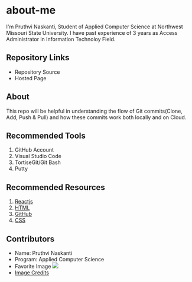# about-me
I'm Pruthvi Naskanti, Student of Applied Computer Science at Northwest Missouri State University. I have past experience of 3 years as Access Administrator in Information Technoloy Field.

## Repository Links

* Repository Source
* Hosted Page

## About

This repo will be helpful in understanding the flow of Git commits(Clone, Add, Push & Pull) and how these commits work both locally and on Cloud. 

## Recommended Tools

1. GitHub Account
2. Visual Studio Code
3. TortiseGit/Git Bash
4. Putty

## Recommended Resources

1. [Reactjs](https://reactjs.org/tutorial/tutorial.html)
2. [HTML](https://www.tutorialspoint.com/html/index.htm)
3. [GitHub](https://frontend.turing.io/lessons/module-1/git-and-github.html?ads_cmpid=6451354298&ads_adid=76255849919&ads_matchtype=b&ads_network=g&ads_creative=378042327747&utm_term=&ads_targetid=dsa-19959388920&utm_campaign=&utm_source=adwords&utm_medium=ppc&ttv=2&gclid=Cj0KCQiAvc_xBRCYARIsAC5QT9kIHaWmajCexQbBPwsJaFnRlDL0E4SgxHBJ5nHkAWMcu0_VtYiVX24aAlWhEALw_wcB)
4. [CSS](https://getbootstrap.com/docs/4.3/getting-started/introduction/)

## Contributors

* Name: Pruthvi Naskanti
* Program: Applied Computer Science
* Favorite Image
![](https://images-wixmp-ed30a86b8c4ca887773594c2.wixmp.com/f/1a965221-78d4-43a0-8c94-938f173d3247/d66rwww-774b723c-ea71-4888-80d1-91978e20ce0b.jpg?token=eyJ0eXAiOiJKV1QiLCJhbGciOiJIUzI1NiJ9.eyJzdWIiOiJ1cm46YXBwOjdlMGQxODg5ODIyNjQzNzNhNWYwZDQxNWVhMGQyNmUwIiwiaXNzIjoidXJuOmFwcDo3ZTBkMTg4OTgyMjY0MzczYTVmMGQ0MTVlYTBkMjZlMCIsIm9iaiI6W1t7InBhdGgiOiJcL2ZcLzFhOTY1MjIxLTc4ZDQtNDNhMC04Yzk0LTkzOGYxNzNkMzI0N1wvZDY2cnd3dy03NzRiNzIzYy1lYTcxLTQ4ODgtODBkMS05MTk3OGUyMGNlMGIuanBnIn1dXSwiYXVkIjpbInVybjpzZXJ2aWNlOmZpbGUuZG93bmxvYWQiXX0.Dw0le_AgR9C7aB_F72138nxwGHA-zA_iOWNt7iue27s)
* [Image Credits](https://www.deviantart.com/nooreva/art/One-Morning-Village-374177120)
